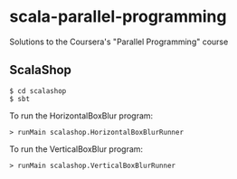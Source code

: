 # scala-parallel-programming
Solutions to the Coursera's "Parallel Programming" course

## ScalaShop
```
$ cd scalashop
$ sbt
```

To run the HorizontalBoxBlur program:
```
> runMain scalashop.HorizontalBoxBlurRunner
```

To run the VerticalBoxBlur program:
```
> runMain scalashop.VerticalBoxBlurRunner
```
